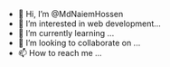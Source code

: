 - 👋 Hi, I’m @MdNaiemHossen
- 👀 I’m interested in web development...
- 🌱 I’m currently learning ...
- 💞️ I’m looking to collaborate on ...
- 📫 How to reach me ...

<!---
MdNaiemHossen/MdNaiemHossen is a ✨ special ✨ repository because its `README.md` (this file) appears on your GitHub profile.
You can click the Preview link to take a look at your changes.
--->
